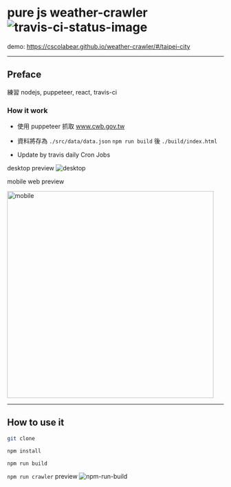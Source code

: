 # pure js weather-crawler ![travis-ci-status-image](https://travis-ci.org/cscolabear/weather-crawler.svg?branch=master)

demo: https://cscolabear.github.io/weather-crawler/#/taipei-city

---

## Preface

練習 nodejs, puppeteer, react, travis-ci

### How it work
- 使用 puppeteer 抓取 www.cwb.gov.tw

- 資料將存為 `./src/data/data.json`
`npm run build` 後 `./build/index.html`

- Update by travis daily Cron Jobs


desktop preview
![desktop](https://user-images.githubusercontent.com/4863629/59564322-efc9d280-9077-11e9-8570-8eeebd0fa4af.png)


mobile web preview

<img src="https://user-images.githubusercontent.com/4863629/59564323-f0626900-9077-11e9-91dc-a94a8abc23b6.png" alt="mobile" height="480px">


---

## How to use it

```bash
git clone

npm install

npm run build
```

`npm run crawler` preview
![npm-run-build](https://user-images.githubusercontent.com/4863629/57422953-92569080-7244-11e9-880c-eb0fcb2ca151.png)
